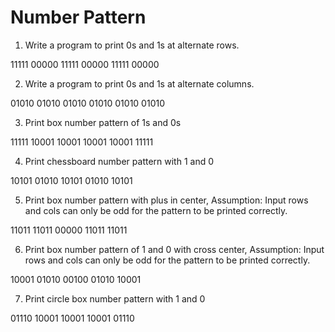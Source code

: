 # Number Pattern

1. Write a program to print 0s and 1s at alternate rows.

11111
00000
11111
00000
11111
00000

2. Write a program to print 0s and 1s at alternate columns.

01010
01010
01010
01010
01010
01010

3. Print box number pattern of 1s and 0s

11111
10001
10001
10001
10001
11111

4. Print chessboard number pattern with 1 and 0

10101
01010
10101
01010
10101

5. Print box number pattern with plus in center, Assumption: Input rows and cols can only be odd for the pattern to be printed correctly.

11011
11011
00000
11011
11011

6. Print box number pattern of 1 and 0 with cross center, Assumption: Input rows and cols can only be odd for the pattern to be printed correctly.

10001
01010
00100
01010
10001

7. Print circle box number pattern with 1 and 0

01110
10001
10001
10001
01110